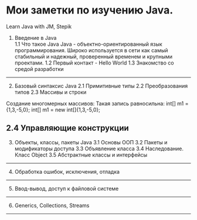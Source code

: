 # Мои заметки по изучению Java.
Learn Java with JM, Stepik

1. Введение в Java  
1.1 Что такое Java
Java - объектно-ориентированный язык программирования. Широко используется в сети как самый стабильный и надежный, проверенный временем и крупными проектами.
1.2 Первый контакт - Hello World
1.3 Знакомство со средой разработки
----------------------
2. Базовый синтаксис Java
2.1 Примитивные типы
2.2 Преобразования типов
2.3 Массивы и строки

Создание многомерных массивов:
Такая запись равносильна:
int[] m1 = {1,3,-5,0}; 
int[] m1 = new int[]{1,3,-5,0};
 
2.4 Управляющие конструкции
----------------------
3. Объекты, классы, пакеты Java
3.1 Основы ООП
3.2 Пакеты и модификаторы доступа
3.3 Объявление класса
3.4 Наследование. Класс Object
3.5 Абстрактные классы и интерфейсы
----------------------
4. Обработка ошибок, исключения, отладка
----------------------
5. Ввод-вывод, доступ к файловой системе
----------------------
6. Generics, Collections, Streams
----------------------
